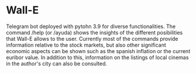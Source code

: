 # Wall-E
Telegram bot deployed with pytohn 3.9 for diverse functionalities. The command /help (or /ayuda) shows the insights of the different posibilities that Wall-E allows to the user. Currently most of the commands provide information relative to the stock markets, but also other significant economic aspects can be shown such as the spanish inflation or the current euribor value. In addition to this, information on the listings of local cinemas in the author's city can also be consulted.
